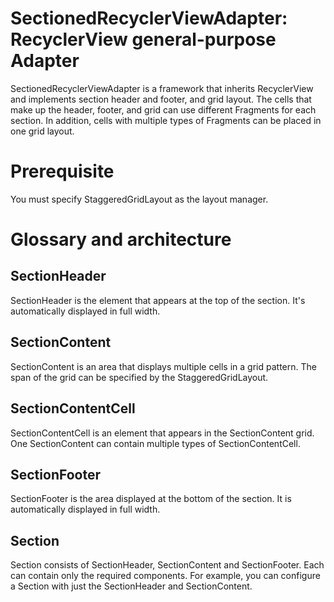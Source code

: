 # SectionedRecyclerViewAdapter: RecyclerView general-purpose Adapter
SectionedRecyclerViewAdapter is a framework that inherits RecyclerView and implements section header and footer, and grid layout. The cells that make up the header, footer, and grid can use different Fragments for each section. In addition, cells with multiple types of Fragments can be placed in one grid layout.

# Prerequisite
You must specify StaggeredGridLayout as the layout manager.

# Glossary and architecture
## SectionHeader
SectionHeader is the element that appears at the top of the section. It's automatically displayed in full width.

## SectionContent
SectionContent is an area that displays multiple cells in a grid pattern. The span of the grid can be specified by the StaggeredGridLayout.

## SectionContentCell
SectionContentCell is an element that appears in the SectionContent grid. One SectionContent can contain multiple types of SectionContentCell.

## SectionFooter
SectionFooter is the area displayed at the bottom of the section. It is automatically displayed in full width.

## Section
Section consists of SectionHeader, SectionContent and SectionFooter. Each can contain only the required components. For example, you can configure a Section with just the SectionHeader and SectionContent.
